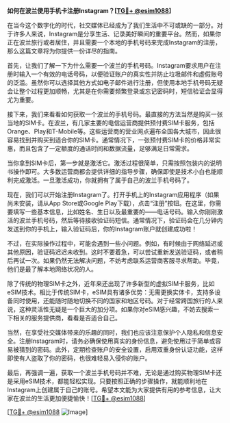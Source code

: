 **如何在波兰使用手机卡注册Instagram？[[TG💪+ @esim1088](https://t.me/s/esim1088)]**

在当今这个数字化的时代，社交媒体已经成为了我们生活中不可或缺的一部分。对于许多人来说，Instagram是分享生活、记录美好瞬间的重要平台。然而，如果你正在波兰旅行或者居住，并且需要一个本地的手机号码来完成Instagram的注册，那么这篇文章将为你提供一份详尽的指南。

首先，让我们了解一下为什么需要一个波兰的手机号码。Instagram要求用户在注册时输入一个有效的电话号码，以便验证账户的真实性并防止垃圾邮件和虚假账号的泛滥。虽然你可以选择其他方式如电子邮件进行注册，但使用本地手机号码无疑会让整个过程更加顺畅，尤其是在你需要频繁登录或忘记密码时，短信验证会显得尤为重要。

接下来，我们来看看如何获取一个波兰的手机号码。最直接的方法当然是购买一张当地的SIM卡。在波兰，有几家主要的电信运营商提供预付费SIM卡服务，包括Orange、Play和T-Mobile等。这些运营商的营业网点遍布全国各大城市，因此很容易找到并购买到适合你的SIM卡。通常情况下，一张预付费SIM卡的价格非常实惠，而且包含了一定额度的通话时间和数据流量，足够满足日常需求。

当你拿到SIM卡后，第一步就是激活它。激活过程很简单，只需按照包装内的说明书操作即可。大多数运营商都会提供详细的指导步骤，确保即使是技术小白也能顺利完成激活。一旦激活成功，你就拥有了属于自己的波兰手机号码了。

现在，我们可以开始注册Instagram了。打开手机上的Instagram应用程序（如果尚未安装，请从App Store或Google Play下载），点击“注册”按钮。在这里，你需要填写一些基本信息，比如姓名、生日以及最重要的——电话号码。输入你刚刚激活的波兰手机号码，然后等待接收验证码短信。通常情况下，验证码会在几分钟内发送到你的手机上，输入验证码后，你的Instagram账户就创建成功啦！

不过，在实际操作过程中，可能会遇到一些小问题。例如，有时候由于网络延迟或其他原因，验证码迟迟未收到。这时不要着急，可以尝试重新发送验证码，或者稍后再试一次。如果仍然无法解决问题，不妨考虑联系运营商客服寻求帮助。毕竟，他们是最了解本地网络状况的人。

除了传统的物理SIM卡之外，近年来还出现了许多新型的虚拟SIM卡服务，比如eSIM技术。相比于传统SIM卡，eSIM具有诸多优势：无需更换实体卡，支持多设备同时使用，还能随时随地切换不同的国家和地区号码。对于经常跨国旅行的人来说，这种灵活性无疑是一个巨大的加分项。如果你对eSIM感兴趣，不妨去搜索一下相关的服务提供商，看看是否适合自己。

当然，在享受社交媒体带来的乐趣的同时，我们也应该注意保护个人隐私和信息安全。注册Instagram时，请务必确保使用真实的身份信息，避免使用过于简单或容易被猜到的密码。此外，定期检查账户的安全设置，启用双重身份认证功能，这样即使有人盗取了你的密码，也很难轻易入侵你的账户。

最后，再强调一遍，获取一个波兰手机号码并不难，无论是通过购买物理SIM卡还是采用eSIM技术，都能轻松实现。只要按照正确的步骤操作，就能顺利地在Instagram上创建属于自己的账号。希望本文能为大家提供有用的参考信息，让大家在波兰的生活更加便捷愉快！[[TG💪+ @esim1088](https://t.me/s/esim1088)]

[[TG💪+ @esim1088](https://t.me/s/esim1088) ![Image](https://i.postimg.cc/4NQfJmqS/Snipaste-2025-05-13-00-14-12.png)]